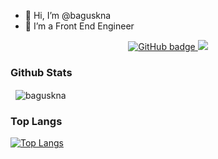 - 👋 Hi, I’m @baguskna
- 👀 I’m a Front End Engineer

<p align="center">
  <a href="https://github.com/baguskna?tab=followers">
    <img src="https://img.shields.io/github/followers/baguskna?label=Followers&logo=GitHub&style=for-the-badge" alt="GitHub badge" />
  </a>
  <a href="http://twitter.com/baguskna">
    <img src="https://img.shields.io/twitter/follow/baguskna?label=Twitter&logo=twitter&style=for-the-badge" />
  </a>
</p>

### Github Stats
<p>&nbsp;
    <img align="center" src="https://github-readme-stats.vercel.app/api?username=baguskna&show_icons=true" alt="baguskna" />
</p>

### Top Langs
[![Top Langs](https://github-readme-stats.vercel.app/api/top-langs/?username=baguskna&langs_count=10&layout=compact)](https://github.com/baguskna/baguskna)
<!---
baguskna/baguskna is a ✨ special ✨ repository because its `README.md` (this file) appears on your GitHub profile.
You can click the Preview link to take a look at your changes.
--->
